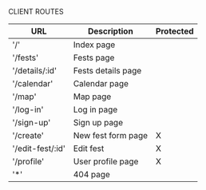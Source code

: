 
CLIENT ROUTES

| URL             | Description        | Protected     |
|-----------------|--------------------|---------------|
|'/'              | Index page         |               |
|'/fests'         | Fests page         |               |
|'/details/:id'   | Fests details page |               |
|'/calendar'      | Calendar page      |               |
|'/map'           | Map page           |               |
|'/log-in'        | Log in page        |               |
|'/sign-up'       | Sign up page       |               |
|'/create'        | New fest form page |      X        |
|'/edit-fest/:id' | Edit fest          |      X        |
|'/profile'       | User profile page  |      X        |
|'*'              | 404 page           |               |
